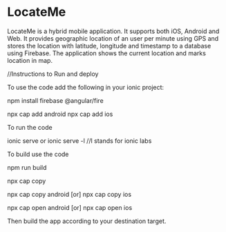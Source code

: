 # LocateMe
LocateMe is a hybrid mobile application. It supports both iOS, Android and Web. It provides geographic location of an user per minute using GPS and stores the location with latitude, longitude and timestamp to a database using Firebase. The application shows the current location and marks location in map.

//Instructions to Run and deploy

To use the code add the following in your ionic project:

npm install firebase @angular/fire
 
npx cap add android
npx cap add ios

To run the code

ionic serve or ionic serve -l //l stands for ionic labs

To build use the code 

npm run build

npx cap copy

npx cap copy android [or] npx cap copy ios

npx cap open android [or] npx cap open ios

Then build the app according to your destination target.
